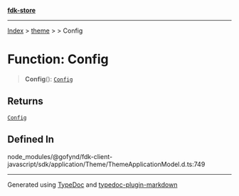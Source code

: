 [**fdk-store**](../../../README.md)
***

[Index](../../../API.md) > [theme](../../README.md) > [<internal>](../README.md) > Config

# Function: Config

> **Config**(): [`Config`](../type-aliases/type-alias.Config.md)

## Returns

[`Config`](../type-aliases/type-alias.Config.md)

## Defined In

node\_modules/@gofynd/fdk-client-javascript/sdk/application/Theme/ThemeApplicationModel.d.ts:749

***
Generated using [TypeDoc](https://typedoc.org/) and [typedoc-plugin-markdown](https://www.npmjs.com/package/typedoc-plugin-markdown)
